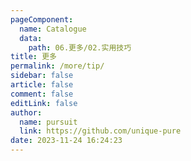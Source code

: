```yaml
---
pageComponent: 
  name: Catalogue
  data: 
    path: 06.更多/02.实用技巧
title: 更多
permalink: /more/tip/
sidebar: false
article: false
comment: false
editLink: false
author: 
  name: pursuit
  link: https://github.com/unique-pure
date: 2023-11-24 16:24:23
---
```

